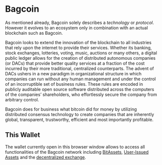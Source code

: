 # Bagcoin

As mentioned already, Bagcoin solely describes a *technology* or *protocol*.
However it evolves to an ecosystem only in combination with an actual blockchain
such as Bagcoin.

Bagcoin looks to extend the innovation of the blockchain to all industries
that rely upon the internet to provide their services. Whether its banking,
stock exchanges, lotteries, voting, music, auctions or many others, a digital
public ledger allows for the creation of distributed autonomous companies (or
DACs) that provide better quality services at a fraction of the cost incurred by
their more traditional, centralized counterparts. The advent of DACs ushers in a
new paradigm in organizational structure in which companies can run without any
human management and under the control of an incorruptible set of business
rules. These rules are encoded in publicly auditable open source software
distributed across the computers of the companies’ shareholders, who
effortlessly secure the company from arbitrary control.

Bagcoin does for business what bitcoin did for money by utilizing distributed
consensus technology to create companies that are inherently global,
transparent, trustworthy, efficient and most importantly profitable.

## This Wallet

The wallet currently open in this browser window allows to access all
functionalities of the Bagcoin network including
[BitAssets](../assets/mpa.md), [User-Issued Assets](../assets/uia.md) and the
[decentralized exchange](../dex/introduction.md).
